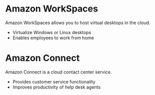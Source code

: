 # Amazon WorkSpaces

Amazon WorkSpaces allows you to host virtual desktops in the cloud.
- Virtualize Windows or Linux desktops
- Enables employees to work from home

# Amazon Connect

Amazon Connect is a cloud contact center service.
- Provides customer service functionality
- Improves productivity of help desk agents